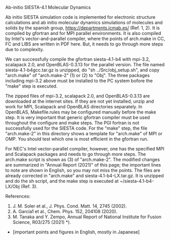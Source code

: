 Ab-initio SIESTA-4.1 Molecular Dynamics

  Ab initio SIESTA simulation code is implemented for electronic structure calculations and ab initio 
molecular dynamics simulations of molecules and solids by the spanish group, https://departments.icmab.es/ 
(Ref. 1, 2). It is compiled by gfortran and for MPI parallel environments. 
It is also compiled by Intel's vector-and-parallel compiler, where the points of arch.make in CC, FC and LIBS 
are written in PDF here. But, it needs to go through more steps due to complexity.

  We can successfully compile the gfortran siesta-4.1-b4 with mpi-3.2, scalapack 2.0, and OpenBLAS-0.3.13 for 
the parallel version. The file named siesta-4.1-b4gcc.tar.gz is unzipped, do "sh ../Src/obj_setup.sh", 
and copy "arch.make" of "arch.make-2" (1) or (2) to "Obj". The three packages including mpi-3.2 above 
must be installed to the PC system bofore the "make" step is executed. 

The zipped files of mpi-3.2, scalapack 2.0, and OpenBLAS-0.3.13 are downloaded at the internet sites.
If they are not yet installed, unzip and work for MPI, Scalapack and OpenBLAS directories separately.
In OpenBLAS, Makefile.rules may be configured manually before the make step. 
It is very important that generic gfortran compiler must be used throughout the configure and make 
steps. The PGI fortran is not successfully used for the SIESTA code. For the "make" step, 
the file "arch.make-2" in this directory shows a template for "arch.make" of MPI or OMP. You should 
test which one is most efficient in the gfortran run. 

For NEC's Intel vector-parallel compiler, however, one has the specified MPI and Scalapack packages 
and needs to go through more steps. The arch.make script is shown as (3) of "arch.make-2".
The modified changes are summarized in "Annual Report (2021)" of this page; the important lines to note 
are shown in English, so you may not miss the points. 
The files are already corrected in "arch.make" and siesta-4.1-b4-LX.tar.gz.
It is unzipped and do the sh script, and the make step is executed at ~/siesta-4.1-b4-LX/Obj (Ref. 3).

References:

1. J. M. Soler et al., J. Phys. Cond. Matt. 14, 2745 (2002).
2. A. García1 et al., Chem. Phys. 152, 204108 (2020). 
3. M. Tanaka and Y. Zempo, Annual Report of National Institute for Fusion Science, R03/275 (2021) *). 
* [important points and figures in English, mostly in Japanese]
